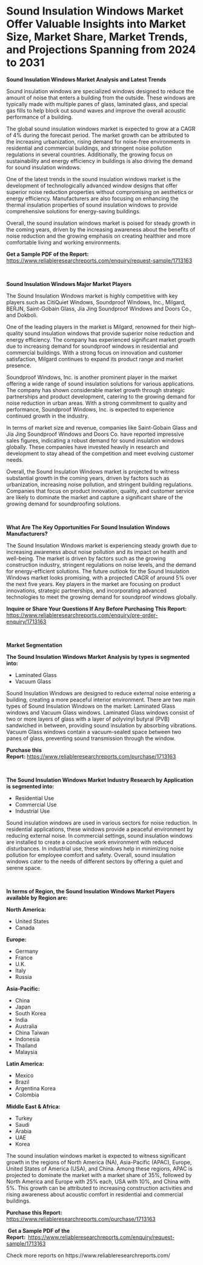 <p><h1>Sound Insulation Windows Market Offer Valuable Insights into Market Size, Market Share, Market Trends, and Projections Spanning from 2024 to 2031</h1></p><p><strong>Sound Insulation Windows Market Analysis and Latest Trends</strong></p>
<p><p>Sound insulation windows are specialized windows designed to reduce the amount of noise that enters a building from the outside. These windows are typically made with multiple panes of glass, laminated glass, and special gas fills to help block out sound waves and improve the overall acoustic performance of a building.</p><p>The global sound insulation windows market is expected to grow at a CAGR of 4% during the forecast period. The market growth can be attributed to the increasing urbanization, rising demand for noise-free environments in residential and commercial buildings, and stringent noise pollution regulations in several countries. Additionally, the growing focus on sustainability and energy efficiency in buildings is also driving the demand for sound insulation windows.</p><p>One of the latest trends in the sound insulation windows market is the development of technologically advanced window designs that offer superior noise reduction properties without compromising on aesthetics or energy efficiency. Manufacturers are also focusing on enhancing the thermal insulation properties of sound insulation windows to provide comprehensive solutions for energy-saving buildings.</p><p>Overall, the sound insulation windows market is poised for steady growth in the coming years, driven by the increasing awareness about the benefits of noise reduction and the growing emphasis on creating healthier and more comfortable living and working environments.</p></p>
<p><strong>Get a Sample PDF of the Report:&nbsp;</strong> <a href="https://www.reliableresearchreports.com/enquiry/request-sample/1713163">https://www.reliableresearchreports.com/enquiry/request-sample/1713163</a></p>
<p>&nbsp;</p>
<p><strong>Sound Insulation Windows Major Market Players</strong></p>
<p><p>The Sound Insulation Windows market is highly competitive with key players such as CitiQuiet Windows, Soundproof Windows, Inc., Milgard, BERJN, Saint-Gobain Glass, Jia Jing Soundproof Windows and Doors Co., and Dokboli.</p><p>One of the leading players in the market is Milgard, renowned for their high-quality sound insulation windows that provide superior noise reduction and energy efficiency. The company has experienced significant market growth due to increasing demand for soundproof windows in residential and commercial buildings. With a strong focus on innovation and customer satisfaction, Milgard continues to expand its product range and market presence.</p><p>Soundproof Windows, Inc. is another prominent player in the market offering a wide range of sound insulation solutions for various applications. The company has shown considerable market growth through strategic partnerships and product development, catering to the growing demand for noise reduction in urban areas. With a strong commitment to quality and performance, Soundproof Windows, Inc. is expected to experience continued growth in the industry.</p><p>In terms of market size and revenue, companies like Saint-Gobain Glass and Jia Jing Soundproof Windows and Doors Co. have reported impressive sales figures, indicating a robust demand for sound insulation windows globally. These companies have invested heavily in research and development to stay ahead of the competition and meet evolving customer needs.</p><p>Overall, the Sound Insulation Windows market is projected to witness substantial growth in the coming years, driven by factors such as urbanization, increasing noise pollution, and stringent building regulations. Companies that focus on product innovation, quality, and customer service are likely to dominate the market and capture a significant share of the growing demand for soundproofing solutions.</p></p>
<p>&nbsp;</p>
<p><strong>What Are The Key Opportunities For Sound Insulation Windows Manufacturers?</strong></p>
<p><p>The Sound Insulation Windows market is experiencing steady growth due to increasing awareness about noise pollution and its impact on health and well-being. The market is driven by factors such as the growing construction industry, stringent regulations on noise levels, and the demand for energy-efficient solutions. The future outlook for the Sound Insulation Windows market looks promising, with a projected CAGR of around 5% over the next five years. Key players in the market are focusing on product innovations, strategic partnerships, and incorporating advanced technologies to meet the growing demand for soundproof windows globally.</p></p>
<p><strong>Inquire or Share Your Questions If Any Before Purchasing This Report:</strong> <a href="https://www.reliableresearchreports.com/enquiry/pre-order-enquiry/1713163">https://www.reliableresearchreports.com/enquiry/pre-order-enquiry/1713163</a></p>
<p>&nbsp;</p>
<p><strong>Market Segmentation</strong></p>
<p><strong>The Sound Insulation Windows Market Analysis by types is segmented into:</strong></p>
<p><ul><li>Laminated Glass</li><li>Vacuum Glass</li></ul></p>
<p><p>Sound Insulation Windows are designed to reduce external noise entering a building, creating a more peaceful interior environment. There are two main types of Sound Insulation Windows on the market: Laminated Glass windows and Vacuum Glass windows. Laminated Glass windows consist of two or more layers of glass with a layer of polyvinyl butyral (PVB) sandwiched in between, providing sound insulation by absorbing vibrations. Vacuum Glass windows contain a vacuum-sealed space between two panes of glass, preventing sound transmission through the window.</p></p>
<p><strong>Purchase this Report:&nbsp;</strong><a href="https://www.reliableresearchreports.com/purchase/1713163">https://www.reliableresearchreports.com/purchase/1713163</a></p>
<p>&nbsp;</p>
<p><strong>The Sound Insulation Windows Market Industry Research by Application is segmented into:</strong></p>
<p><ul><li>Residential Use</li><li>Commercial Use</li><li>Industrial Use</li></ul></p>
<p><p>Sound insulation windows are used in various sectors for noise reduction. In residential applications, these windows provide a peaceful environment by reducing external noise. In commercial settings, sound insulation windows are installed to create a conducive work environment with reduced disturbances. In industrial use, these windows help in minimizing noise pollution for employee comfort and safety. Overall, sound insulation windows cater to the needs of different sectors by offering a quiet and serene space.</p></p>
<p>&nbsp;</p>
<p><strong>In terms of Region, the Sound Insulation Windows Market Players available by Region are:</strong></p>
<p>
    <p> <strong> North America: </strong>
        <ul>
            <li>United States</li>
            <li>Canada</li>
        </ul>
        </p> 
    <p> <strong> Europe: </strong>
        <ul>
            <li>Germany</li>
            <li>France</li>
            <li>U.K.</li>
            <li>Italy</li>
            <li>Russia</li>
        </ul>
        </p> 
    <p> <strong> Asia-Pacific: </strong>
        <ul>
            <li>China</li>
            <li>Japan</li>
            <li>South Korea</li>
            <li>India</li>
            <li>Australia</li>
            <li>China Taiwan</li>
            <li>Indonesia</li>
            <li>Thailand</li>
            <li>Malaysia</li>
        </ul>
        </p> 
    <p> <strong> Latin America: </strong>
        <ul>
            <li>Mexico</li>
            <li>Brazil</li>
            <li>Argentina Korea</li>
            <li>Colombia</li>
        </ul>
        </p> 
    <p> <strong> Middle East & Africa: </strong>
        <ul>
            <li>Turkey</li>
            <li>Saudi</li>
            <li>Arabia</li>
            <li>UAE</li>
            <li>Korea</li>
        </ul>
    </p>
    </p>
<p><p>The sound insulation windows market is expected to witness significant growth in the regions of North America (NA), Asia-Pacific (APAC), Europe, United States of America (USA), and China. Among these regions, APAC is projected to dominate the market with a market share of 35%, followed by North America and Europe with 25% each, USA with 10%, and China with 5%. This growth can be attributed to increasing construction activities and rising awareness about acoustic comfort in residential and commercial buildings.</p></p>
<p><strong>Purchase this Report: </strong><a href="https://www.reliableresearchreports.com/purchase/1713163">https://www.reliableresearchreports.com/purchase/1713163</a></p>
<p>&nbsp;<strong>Get a Sample PDF of the Report:&nbsp;&nbsp;</strong><a href="https://www.reliableresearchreports.com/enquiry/request-sample/1713163">https://www.reliableresearchreports.com/enquiry/request-sample/1713163</a></p>
<p><strong></strong></p>
<p>Check more reports on https://www.reliableresearchreports.com/</p>